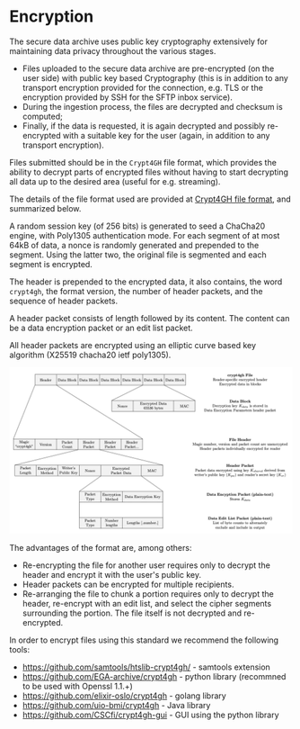 Encryption
==========

The secure data archive uses public key cryptography extensively for
maintaining data privacy throughout the various stages.

-   Files uploaded to the secure data archive are pre-encrypted (on the
    user side) with public key based Cryptography (this is in addition to
    any transport encryption provided for the connection, e.g. TLS or
    the encryption provided by SSH for the SFTP inbox service).
-   During the ingestion process, the files are decrypted and checksum is computed;
-   Finally, if the data is requested, it is again decrypted and
    possibly re-encrypted with a suitable key for the user (again, in addition to any transport encryption).

Files submitted should be in the `Crypt4GH` file format, which provides the
ability to decrypt parts of encrypted files without having to start
decrypting all data up to the desired area (useful for e.g. streaming).

The details of the file format used are provided at
[Crypt4GH file format](http://samtools.github.io/hts-specs/crypt4gh.pdf), and summarized below.

A random session key (of 256 bits) is generated to seed a ChaCha20
engine, with Poly1305 authentication mode. For each segment of at most
64kB of data, a nonce is randomly generated and prepended to the
segment. Using the latter two, the original file is segmented and each segment is encrypted.

The header is prepended to the encrypted data, it also contains, the
word `crypt4gh`, the format version, the number of header packets, and
the sequence of header packets.

A header packet consists of length followed by its content. The content
can be a data encryption packet or an edit list packet.

All header packets are encrypted using an elliptic curve based key
algorithm (X25519 chacha20 ietf poly1305).

[![Crypt4GH Encryption](./static/crypt4gh_structure.png)](http://samtools.github.io/hts-specs/crypt4gh.pdf)

The advantages of the format are, among others:

-   Re-encrypting the file for another user requires only to decrypt the
    header and encrypt it with the user's public key.
-   Header packets can be encrypted for multiple recipients.
-   Re-arranging the file to chunk a portion requires only to decrypt
    the header, re-encrypt with an edit list, and select the cipher
    segments surrounding the portion. The file itself is not decrypted
    and re-encrypted.

In order to encrypt files using this standard we recommend the following
tools:

-   <https://github.com/samtools/htslib-crypt4gh/> - samtools extension
-   <https://github.com/EGA-archive/crypt4gh> - python library
    (recommned to be used with Openssl 1.1.+)
-   <https://github.com/elixir-oslo/crypt4gh> - golang library
-   <https://github.com/uio-bmi/crypt4gh> - Java library
-   <https://github.com/CSCfi/crypt4gh-gui> - GUI using the python
    library
